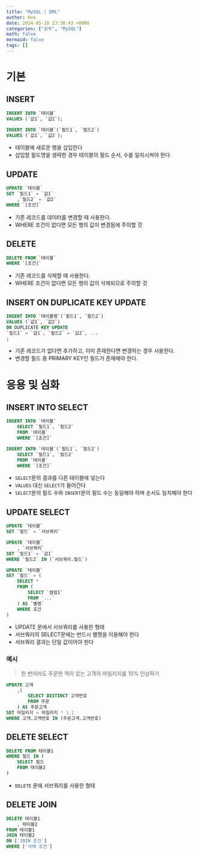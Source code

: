 ```yaml
---
title: "MySQL | DML"
author: Hve
date: 2024-05-18 23:30:43 +0900
categories: ["공부", "MySQL"]
math: false
mermaid: false
tags: []
---
```


# 기본

## INSERT

```sql
INSERT INTO `테이블`
VALUES (`값1`, `값2`);
```

```sql
INSERT INTO `테이블`(`필드1`, `필드2`)
VALUES (`값1`, `값2`);
```

- 테이블에 새로운 행을 삽입한다
- 삽입할 필드명을 생략한 경우 테이블의 필드 순서, 수를 일치시켜야 한다

## UPDATE

```sql
UPDATE `테이블`
SET `필드1` = `값1`
    ,`필드2` = `값2`
WHERE `[조건]`
```

- 기존 레코드를 데이터를 변경할 때 사용한다.
- WHERE 조건이 없다면 모든 행의 값이 변경됨에 주의할 것


## DELETE

```sql
DELETE FROM `테이블`
WHERE `[조건]`
```

- 기존 레코드를 삭제할 때 사용한다.
- WHERE 조건이 없다면 모든 행의 값이 삭제되므로 주의할 것

## INSERT ON DUPLICATE KEY UPDATE

```sql
INSERT INTO `테이블명`(`필드1`, `필드2`)
VALUES (`값1`, `값2`)
ON DUPLICATE KEY UPDATE
`필드1` = `값1`, `필드2` = `값2`, ...
;
```

- 기존 레코드가 없다면 추가하고, 이미 존재한다면 변경하는 경우 사용한다.
- 변경할 필드 중 PRIMARY KEY인 필드가 존재해야 한다.

# 응용 및 심화

## INSERT INTO SELECT

```sql
INSERT INTO `테이블`
    SELECT `필드1`, `필드2`
    FROM `테이블`
    WHERE `[조건]`
```

```sql
INSERT INTO `테이블`(`필드1`, `필드2`)
    SELECT `필드1`, `필드2`
    FROM `테이블`
    WHERE `[조건]`
```

- `SELECT`문의 결과를 다른 테이블에 넣는다
- `VALUES` 대신 `SELECT`가 들어간다
- `SELECT`문의 필드 수와 `INSERT`문의 필드 수는 동일해야 하며 순서도 일치해야 한다

## UPDATE SELECT

```sql
UPDATE `테이블`
SET `필드` = `서브쿼리`
```

```sql
UPDATE `테이블`
    , `서브쿼리`
SET `필드1` = `값1`
WHERE `필드2` IN (`서브쿼리.필드`)
```

```sql
UPDATE `테이블`
SET `필드` = (
    SELECT *
    FROM (
        SELECT `컬럼1`
        FROM `...`
    ) AS `별명`
    WHERE 조건
)
```

- UPDATE 문에서 서브쿼리를 사용한 형태
- 서브쿼리의 SELECT문에는 반드시 별명을 이용해야 한다
- 서브쿼리 결과는 단일 값이어야 한다

### 예시

> 한 번이라도 주문한 적이 있는 고객의 마일리지를 10% 인상하기

```sql
UPDATE 고객
    ,(
        SELECT DISTINCT 고객번호
        FROM 주문
    ) AS 주문고객
SET 마일리지 = 마일리지 * 1.1
WHERE 고객.고객번호 IN (주문고객.고객번호)
```

## DELETE SELECT

```sql
DELETE FROM 테이블1
WHERE 필드 IN (
    SELECT 필드
    FROM 테이블2
)
```

- `DELETE` 문에 서브쿼리를 사용한 형태

## DELETE JOIN

```sql
DELETE 테이블1
    , 테이블2
FROM 테이블1
JOIN 테이블2
ON ['JOIN 조건']
WHERE ['삭제 조건']
```

